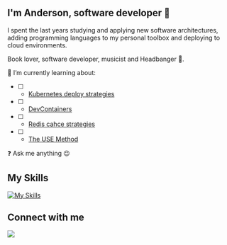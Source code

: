 ## I'm Anderson, software developer 🚀

I spent the last years studying and applying new software architectures, adding programming languages to my personal toolbox and deploying to cloud environments.

Book lover, software developer, musicist and Headbanger 🤘.  
  

🌱 I’m currently learning about:
- [ ] - [Kubernetes deploy strategies](https://www.udemy.com/course/kubernetes-power-profissional-formacao-inicial-completa/?couponCode=KEEPLEARNINGBR")
- [ ] - [DevContainers](https://containers.dev/)
- [ ] - [Redis cahce strategies](https://docs.aws.amazon.com/whitepapers/latest/database-caching-strategies-using-redis/caching-patterns.html)
- [ ] - [The USE Method](https://www.brendangregg.com/usemethod.html)
      
❓ Ask me anything 😉  

## My Skills
[![My Skills](https://skillicons.dev/icons?i=linux,bash,aws,javascript,typescript,dotnet,nodejs,nestjs,docker,git,go,md,terraform,dynamodb,postgres,mongodb,mysql,postman,rabbitmq&perline=7)](https://skillicons.dev)
</td><td valign="top" width="33%">

## Connect with me  
<div align="left">
<a href="https://linktr.ee/oalemos" target="_blank">
<img src="https://img.shields.io/badge/linktree-profile-green" style="margin-bottom: 5px;" />
</a>
</div>  
<br/>  
